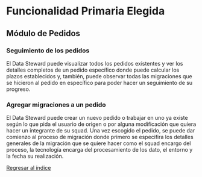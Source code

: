 # Funcionalidad Primaria Elegida

## Módulo de Pedidos

### Seguimiento de los pedidos

El Data Steward puede visualizar todos los pedidos existentes y ver los detalles completos de un pedido específico donde puede calcular los plazos establecidos y, también, puede observar todas las migraciones que se hicieron al pedido en específico para poder hacer un seguimiento de su progreso. 

### Agregar migraciones a un pedido

El Data Steward puede crear un nuevo pedido o trabajar en uno ya existe según lo que pida el usuario de origen o por alguna modificación que quiera hacer un integrante de su squad. Una vez escogido el pedido, se puede dar comienzo al proceso de migración donde primero se especifira los detalles generales de la migración que se quiere hacer como el squad encargo del proceso, la tecnología encarga del procesamiento de los dato, el entorno y la fecha su realización.


[Regresar al índice](Indice.md)